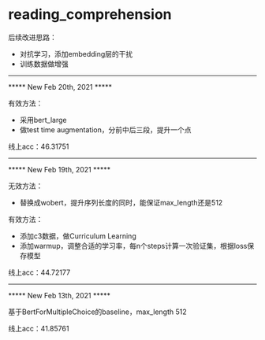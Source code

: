 # reading_comprehension



后续改进思路：
+ 对抗学习，添加embedding层的干扰
+ 训练数据做增强
______

***** New Feb 20th, 2021 *****

有效方法：
+ 采用bert_large
+ 做test time augmentation，分前中后三段，提升一个点

线上acc：46.31751
______

***** New Feb 19th, 2021 *****


无效方法：
+ 替换成wobert，提升序列长度的同时，能保证max_length还是512

有效方法：
+ 添加c3数据，做Curriculum Learning
+ 添加warmup，调整合适的学习率，每n个steps计算一次验证集，根据loss保存模型

线上acc：44.72177

______


***** New Feb 13th, 2021 *****

基于BertForMultipleChoice的baseline，max_length 512

线上acc：41.85761
